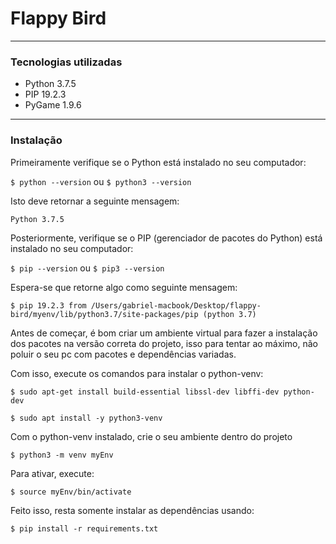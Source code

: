 # Flappy Bird

---

### Tecnologias utilizadas

* Python 3.7.5
* PIP 19.2.3
* PyGame 1.9.6

---

### Instalação

Primeiramente verifique se o Python está instalado no seu computador:

`$ python --version` ou `$ python3 --version`

Isto deve retornar a seguinte mensagem:

`Python 3.7.5`

Posteriormente, verifique se o PIP (gerenciador de pacotes do Python) está instalado no seu computador:

`$ pip --version` ou `$ pip3 --version`

Espera-se que retorne algo como seguinte mensagem:

`$ pip 19.2.3 from /Users/gabriel-macbook/Desktop/flappy-bird/myenv/lib/python3.7/site-packages/pip (python 3.7)`

Antes de começar, é bom criar um ambiente virtual para fazer a instalação dos pacotes na versão
correta do projeto, isso para tentar ao máximo, não poluir o seu pc com pacotes e dependências variadas.

Com isso, execute os comandos para instalar o python-venv:

`$ sudo apt-get install build-essential libssl-dev libffi-dev python-dev `

`$ sudo apt install -y python3-venv `

Com o python-venv instalado, crie o seu ambiente dentro do projeto

`$ python3 -m venv myEnv `

Para ativar, execute:

`$ source myEnv/bin/activate `

Feito isso, resta somente instalar as dependências usando:

`$ pip install -r requirements.txt`
